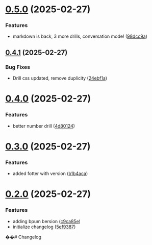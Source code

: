 # [0.5.0](https://github.com/yoelp2k/daily-language-practice/compare/v0.4.1...v0.5.0) (2025-02-27)


### Features

* markdown is back, 3 more drills, conversation mode! ([98dcc9a](https://github.com/yoelp2k/daily-language-practice/commit/98dcc9a073854d486088552d4e79f06c3a654e6a))

## [0.4.1](https://github.com/yoelp2k/daily-language-practice/compare/v0.4.0...v0.4.1) (2025-02-27)


### Bug Fixes

* Drill css updated, remove duplicity ([24ebf1a](https://github.com/yoelp2k/daily-language-practice/commit/24ebf1a5b50dea84392a81910df089af68d4a345))

# [0.4.0](https://github.com/yoelp2k/daily-language-practice/compare/v0.3.0...v0.4.0) (2025-02-27)


### Features

* better number drill ([4d80124](https://github.com/yoelp2k/daily-language-practice/commit/4d801248e0d0b3b0cc0bc4442d22608df3f89788))

# [0.3.0](https://github.com/yoelp2k/daily-language-practice/compare/v0.2.0...v0.3.0) (2025-02-27)


### Features

* added fotter with version ([b1b4aca](https://github.com/yoelp2k/daily-language-practice/commit/b1b4acadb74c9e7465775316c57badbeefe97ee7))

# [0.2.0](https://github.com/yoelp2k/daily-language-practice/compare/v0.1.0...v0.2.0) (2025-02-27)


### Features

* adding bpum bersion ([c9ca85e](https://github.com/yoelp2k/daily-language-practice/commit/c9ca85e03b0a2e78e61365ad3ede75d772b73163))
* initialize changelog ([5ef9387](https://github.com/yoelp2k/daily-language-practice/commit/5ef93871cb7696e7280d9033eaa83c1722fa56cb))

��#   C h a n g e l o g  
 
